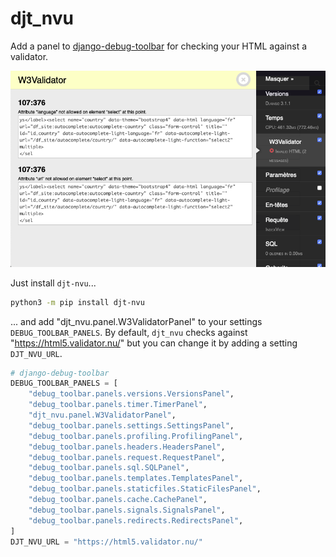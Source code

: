 djt_nvu
=======

Add a panel to [django-debug-toolbar](https://github.com/jazzband/django-debug-toolbar) for checking your HTML against a validator.

![Screenshot](djt_nvu.png)

Just install `djt-nvu`...
```bash
python3 -m pip install djt-nvu
```
... and add "djt_nvu.panel.W3ValidatorPanel" to your settings `DEBUG_TOOLBAR_PANELS`.
By default, `djt_nvu` checks against "https://html5.validator.nu/" but you can change it by adding a setting `DJT_NVU_URL`. 

```python
# django-debug-toolbar
DEBUG_TOOLBAR_PANELS = [
    "debug_toolbar.panels.versions.VersionsPanel",
    "debug_toolbar.panels.timer.TimerPanel",
    "djt_nvu.panel.W3ValidatorPanel",
    "debug_toolbar.panels.settings.SettingsPanel",
    "debug_toolbar.panels.profiling.ProfilingPanel",
    "debug_toolbar.panels.headers.HeadersPanel",
    "debug_toolbar.panels.request.RequestPanel",
    "debug_toolbar.panels.sql.SQLPanel",
    "debug_toolbar.panels.templates.TemplatesPanel",
    "debug_toolbar.panels.staticfiles.StaticFilesPanel",
    "debug_toolbar.panels.cache.CachePanel",
    "debug_toolbar.panels.signals.SignalsPanel",
    "debug_toolbar.panels.redirects.RedirectsPanel",
]
DJT_NVU_URL = "https://html5.validator.nu/"
```


